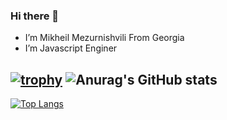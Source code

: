 ### Hi there 👋
- I’m Mikheil Mezurnishvili From Georgia
- I’m Javascript Enginer

[![trophy](https://github-profile-trophy.vercel.app/?username=rippera&theme=onedark)](https://github.com/ryo-ma/github-profile-trophy) ![Anurag's GitHub stats](https://github-readme-stats.vercel.app/api?username=rippera&show_icons=true&theme=dark)
---

[![Top Langs](https://github-readme-stats.vercel.app/api/top-langs/?username=rippera&layout=compact&theme=dark)](https://github.com/anuraghazra/github-readme-stats)

<!--
**rippera/rippera** is a ✨ _special_ ✨ repository because its `README.md` (this file) appears on your GitHub profile.

Here are some ideas to get you started:

- 🔭 I’m currently working on ...
- 🌱 I’m currently learning ...
- 👯 I’m looking to collaborate on ...
- 🤔 I’m looking for help with ...
- 💬 Ask me about ...
- 📫 How to reach me: ...
- 😄 Pronouns: ...
- ⚡ Fun fact: ...
-->
